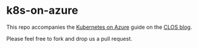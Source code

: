 # k8s-on-azure

This repo accompanies the [Kubernetes on Azure](http://closconsultancy.com/blog/k8s_on_azure.html) guide on the [CLOS blog](http://closconsultancy.com/blog/k8s_on_azure.html).

Please feel free to fork and drop us a pull request.


